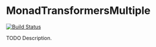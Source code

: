 # MonadTransformersMultiple

[![Build Status](https://travis-ci.org/githubuser/MonadTransformersMultiple.png)](https://travis-ci.org/githubuser/MonadTransformersMultiple)

TODO Description.
